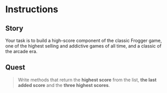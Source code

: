 # Instructions

## Story

Your task is to build a high-score component of the classic Frogger game, one of the highest selling and addictive games of all time, and a classic of the arcade era.

## Quest

>Write methods that return the **highest score** from the list, **the last added score** and the **three highest scores**.
